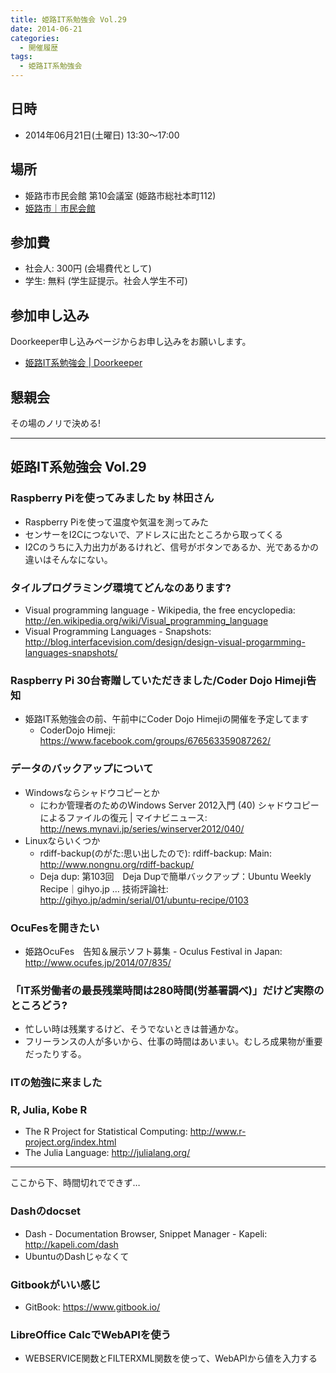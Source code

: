 ```yaml
---
title: 姫路IT系勉強会 Vol.29
date: 2014-06-21
categories:
  - 開催履歴
tags:
  - 姫路IT系勉強会
---
```


## 日時

- 2014年06月21日(土曜日) 13:30～17:00

## 場所

- 姫路市市民会館 第10会議室 (姫路市総社本町112)
- [姫路市｜市民会館](http://www.city.himeji.lg.jp/s30/2842800.html)

## 参加費

- 社会人: 300円 (会場費代として)
- 学生: 無料 (学生証提示。社会人学生不可)

## 参加申し込み

Doorkeeper申し込みページからお申し込みをお願いします。

- [姫路IT系勉強会 | Doorkeeper](http://histudy.doorkeeper.jp/events/12148)

## 懇親会

その場のノリで決める!

------------------------------------------------------------------------

## 姫路IT系勉強会 Vol.29

### Raspberry Piを使ってみました by 林田さん

- Raspberry Piを使って温度や気温を測ってみた
- センサーをI2Cにつないで、アドレスに出たところから取ってくる
- I2Cのうちに入力出力があるけれど、信号がボタンであるか、光であるかの違いはそんなにない。

### タイルプログラミング環境てどんなのあります?

- Visual programming language - Wikipedia, the free encyclopedia: <http://en.wikipedia.org/wiki/Visual_programming_language>
- Visual Programming Languages - Snapshots: <http://blog.interfacevision.com/design/design-visual-progarmming-languages-snapshots/>

### Raspberry Pi 30台寄贈していただきました/Coder Dojo Himeji告知

- 姫路IT系勉強会の前、午前中にCoder Dojo Himejiの開催を予定してます
  - CoderDojo Himeji: <https://www.facebook.com/groups/676563359087262/>

### データのバックアップについて

- Windowsならシャドウコピーとか
  - にわか管理者のためのWindows Server 2012入門 (40) シャドウコピーによるファイルの復元 | マイナビニュース: <http://news.mynavi.jp/series/winserver2012/040/>
- Linuxならいくつか
  - rdiff-backup(のがた:思い出したので): rdiff-backup: Main: <http://www.nongnu.org/rdiff-backup/>
  - Deja dup: 第103回　Deja Dupで簡単バックアップ：Ubuntu Weekly Recipe｜gihyo.jp … 技術評論社: <http://gihyo.jp/admin/serial/01/ubuntu-recipe/0103>

### OcuFesを開きたい

- 姫路OcuFes　告知＆展示ソフト募集 - Oculus Festival in Japan: <http://www.ocufes.jp/2014/07/835/>

### 「IT系労働者の最長残業時間は280時間(労基署調べ)」だけど実際のところどう?

- 忙しい時は残業するけど、そうでないときは普通かな。
- フリーランスの人が多いから、仕事の時間はあいまい。むしろ成果物が重要だったりする。

### ITの勉強に来ました

### R, Julia, Kobe R

- The R Project for Statistical Computing: <http://www.r-project.org/index.html>
- The Julia Language: <http://julialang.org/>

------------------------------------------------------------------------

ここから下、時間切れでできず…

### Dashのdocset

- Dash - Documentation Browser, Snippet Manager - Kapeli: <http://kapeli.com/dash>
- UbuntuのDashじゃなくて

### Gitbookがいい感じ

- GitBook: <https://www.gitbook.io/>

### LibreOffice CalcでWebAPIを使う

- WEBSERVICE関数とFILTERXML関数を使って、WebAPIから値を入力する
